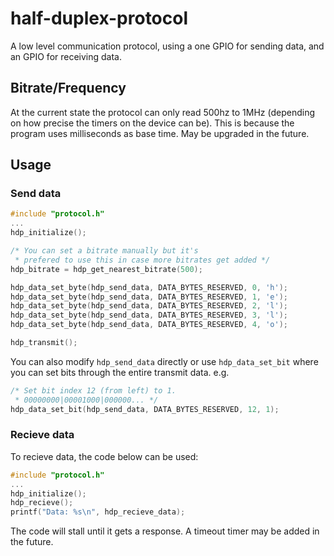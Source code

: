 # half-duplex-protocol
A low level communication protocol, using a one GPIO for sending data, and an GPIO for receiving data.

## Bitrate/Frequency
At the current state the protocol can only read 500hz to 1MHz (depending on how precise the timers on the device can be). This is because the program uses milliseconds as base time. May be upgraded in the future.

## Usage

### Send data

```c
#include "protocol.h"
...
hdp_initialize();

/* You can set a bitrate manually but it's 
 * prefered to use this in case more bitrates get added */
hdp_bitrate = hdp_get_nearest_bitrate(500);

hdp_data_set_byte(hdp_send_data, DATA_BYTES_RESERVED, 0, 'h');
hdp_data_set_byte(hdp_send_data, DATA_BYTES_RESERVED, 1, 'e');
hdp_data_set_byte(hdp_send_data, DATA_BYTES_RESERVED, 2, 'l');
hdp_data_set_byte(hdp_send_data, DATA_BYTES_RESERVED, 3, 'l');
hdp_data_set_byte(hdp_send_data, DATA_BYTES_RESERVED, 4, 'o');

hdp_transmit();
```

You can also modify `hdp_send_data` directly or use `hdp_data_set_bit` where you can set bits through the entire transmit data. e.g.
```c
/* Set bit index 12 (from left) to 1. 
 * 00000000|00001000|000000... */
hdp_data_set_bit(hdp_send_data, DATA_BYTES_RESERVED, 12, 1);
```

### Recieve data
To recieve data, the code below can be used:

```c
#include "protocol.h"
...
hdp_initialize();
hdp_recieve();
printf("Data: %s\n", hdp_recieve_data);
```

The code will stall until it gets a response. A timeout timer may be added in the future.
